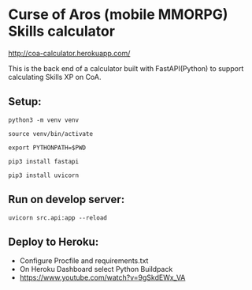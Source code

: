 # Curse of Aros (mobile MMORPG) Skills calculator
http://coa-calculator.herokuapp.com/


This is the back end of a calculator built with FastAPI(Python) to support calculating Skills XP on CoA.


## Setup:
```
python3 -m venv venv

source venv/bin/activate

export PYTHONPATH=$PWD

pip3 install fastapi

pip3 install uvicorn
```

## Run on develop server:
`uvicorn src.api:app --reload`

## Deploy to Heroku:
- Configure Procfile and requirements.txt
- On Heroku Dashboard select Python Buildpack
- https://www.youtube.com/watch?v=9gSkdEWx_VA
